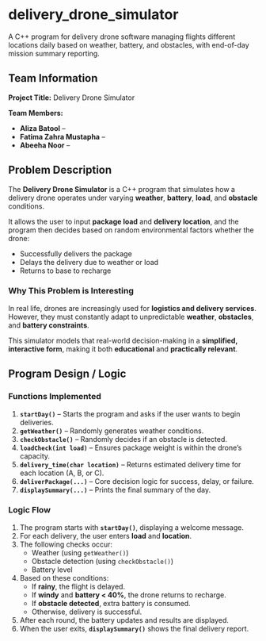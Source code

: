 # delivery_drone_simulator
A C++ program for delivery drone software managing flights different locations daily based on weather, battery, and obstacles, with end-of-day mission summary reporting.
## Team Information

**Project Title:** Delivery Drone Simulator  

**Team Members:**
- **Aliza Batool** –  
- **Fatima Zahra Mustapha** – 
- **Abeeha Noor** –
## Problem Description

The **Delivery Drone Simulator** is a C++ program that simulates how a delivery drone operates under varying **weather**, **battery**, **load**, and **obstacle** conditions.  

It allows the user to input **package load** and **delivery location**, and the program then decides based on random environmental factors whether the drone:
- Successfully delivers the package  
- Delays the delivery due to weather or load  
- Returns to base to recharge
### Why This Problem is Interesting

In real life, drones are increasingly used for **logistics and delivery services**.  
However, they must constantly adapt to unpredictable **weather**, **obstacles**, and **battery constraints**.  

This simulator models that real-world decision-making in a **simplified, interactive form**, making it both **educational** and **practically relevant**.

## Program Design / Logic

### Functions Implemented
1. **`startDay()`** – Starts the program and asks if the user wants to begin deliveries.  
2. **`getWeather()`** – Randomly generates weather conditions.  
3. **`checkObstacle()`** – Randomly decides if an obstacle is detected.  
4. **`loadCheck(int load)`** – Ensures package weight is within the drone’s capacity.  
5. **`delivery_time(char location)`** – Returns estimated delivery time for each location (A, B, or C).  
6. **`deliverPackage(...)`** – Core decision logic for success, delay, or failure.  
7. **`displaySummary(...)`** – Prints the final summary of the day.  
### Logic Flow
1. The program starts with **`startDay()`**, displaying a welcome message.  
2. For each delivery, the user enters **load** and **location**.  
3. The following checks occur:
   - Weather (using `getWeather()`)  
   - Obstacle detection (using `checkObstacle()`)  
   - Battery level  
4. Based on these conditions:
   - If **rainy**, the flight is delayed.  
   - If **windy** and **battery < 40%**, the drone returns to recharge.  
   - If **obstacle detected**, extra battery is consumed.  
   - Otherwise, delivery is successful.  
5. After each round, the battery updates and results are displayed.  
6. When the user exits, **`displaySummary()`** shows the final delivery report.


